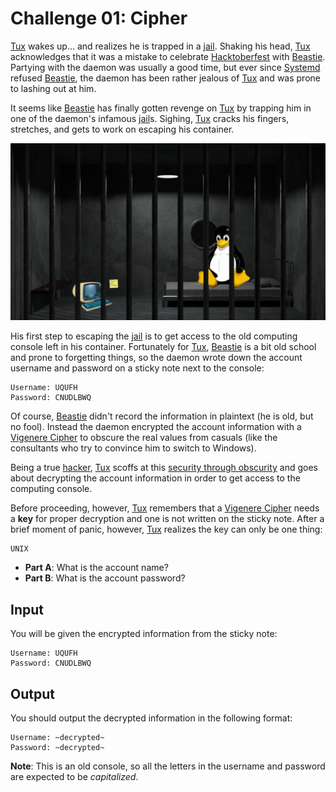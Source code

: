 # Challenge 01: Cipher

[Tux] wakes up... and realizes he is trapped in a [jail].  Shaking his head,
[Tux] acknowledges that it was a mistake to celebrate [Hacktoberfest] with
[Beastie].  Partying with the daemon was usually a good time, but ever since
[Systemd] refused [Beastie], the daemon has been rather jealous of [Tux] and
was prone to lashing out at him.  

It seems like [Beastie] has finally gotten revenge on [Tux] by trapping him in
one of the daemon's infamous [jail]s.  Sighing, [Tux] cracks his fingers,
stretches, and gets to work on escaping his container.

![jail cell](jail-cell.jpg)

His first step to escaping the [jail] is to get access to the old computing
console left in his container.  Fortunately for [Tux], [Beastie] is a bit old
school and prone to forgetting things, so the daemon wrote down the account
username and password on a sticky note next to the console:

    Username: UQUFH
    Password: CNUDLBWQ

Of course, [Beastie] didn't record the information in plaintext (he is old, but
no fool).  Instead the daemon encrypted the account information with a
[Vigenere Cipher] to obscure the real values from casuals (like the consultants
who try to convince him to switch to Windows).  

Being a true [hacker], [Tux] scoffs at this [security through obscurity] and
goes about decrypting the account information in order to get access to the
computing console.  

Before proceeding, however, [Tux] remembers that a [Vigenere Cipher] needs a
**key** for proper decryption and one is not written on the sticky note.  After
a brief moment of panic, however, [Tux] realizes the key can only be one thing:

    UNIX
    
- **Part A**: What is the account name?
- **Part B**: What is the account password?

## Input

You will be given the encrypted information from the sticky note:

    Username: UQUFH
    Password: CNUDLBWQ

## Output

You should output the decrypted information in the following format:

    Username: ~decrypted~
    Password: ~decrypted~
    
**Note**: This is an old console, so all the letters in the username and
password are expected to be *capitalized*.

[Tux]: https://en.wikipedia.org/wiki/Tux_(mascot)
[jail]: https://en.wikipedia.org/wiki/FreeBSD_jail
[Beastie]: https://en.wikipedia.org/wiki/BSD_Daemon
[hacktoberfest]: https://hacktoberfest.digitalocean.com/
[Vigenere Cipher]: https://en.wikipedia.org/wiki/Vigen%C3%A8re_cipher
[hacker]: https://en.wikipedia.org/wiki/Hacker
[security through obscurity]: https://en.wikipedia.org/wiki/Security_through_obscurity
[systemd]: https://systemd.io/
